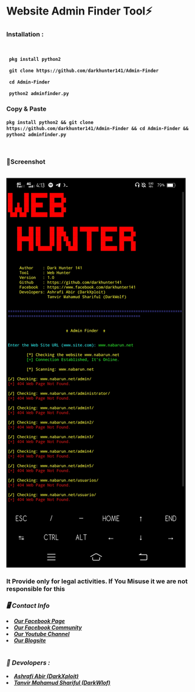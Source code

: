 <b><h1>Website Admin Finder Tool⚡</h1><b>

<h3><b>Installation : </b></h3>
<br>

```
 pkg install python2
```
```
 git clone https://github.com/darkhunter141/Admin-Finder
```
```
 cd Admin-Finder
```
```
 python2 adminfinder.py
```
<h3><b>Copy & Paste</b></h3>

```
pkg install python2 && git clone https://github.com/darkhunter141/Admin-Finder && cd Admin-Finder && python2 adminfinder.py
```
<br>
<h3><b>📸Screenshot</b></h3>
<br>
<img src="https://raw.githubusercontent.com/darkhunter141/Admin-Finder/main/Screenshot_20210509_161312.jpg">
<br>
<h3> It Provide only for legal activities. If You Misuse it we are not responsible for this</h3>
<h3><b><i>🖥️ Contact Info </i></b></h3>
<li>  <i><a href="https://www.facebook.com/darkhunter141/">Our Facebook Page </a></i></li>
<li>  <i><a href="https://www.facebook.com/groups/428641821766559/?ref=share">Our Facebook Community</a></i></li>
<li>  <i><a href="https://youtube.com/channel/UCkSB55ezk_2vPVwoqmPVZwg">Our Youtube Channel</a></i></li>
<li>  <i><a href="https://darkhunt3r141.blogspot.com/?m=1">Our Blogsite</a></i></li>

<br>
<h3><b><i>🤠 Devolopers :</i></b></h3>
<li> <i><a href="https://www.facebook.com/ashrafiabir04">Ashrafi Abir (DarkXploit)</a></i></li>
<li>  <i><a href="https://www.facebook.com/tanvirmahamud.shariful.3">Tanvir Mahamud Shariful (DarkWlof)</a></i></li>
